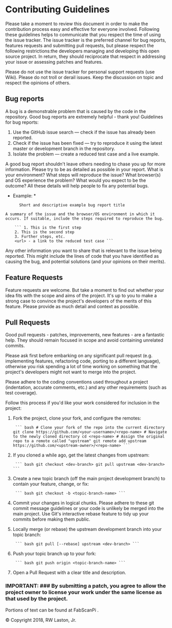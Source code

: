

# Contributing Guidelines

Please take a moment to review this document in order to make the contribution process easy and effective for everyone involved.
Following these guidelines helps to communicate that you respect the time of using the issue tracker.
The issue tracker is the preferred channel for bug reports, features requests and submitting pull requests, but please respect the following restrictions:the developers managing and developing this open source project. In return, they should reciprocate that respect in addressing your issue or assessing patches and features.

Please do not use the issue tracker for personal support requests (use Wiki).
Please do not troll or derail issues. Keep the discussion on topic and respect the opinions of others.

## Bug reports

A bug is a demonstrable problem that is caused by the code in the repository. Good bug reports are extremely helpful - thank you!
Guidelines for bug reports:

1. Use the GitHub issue search — check if the issue has already been reported.
2. Check if the issue has been fixed — try to reproduce it using the latest master or development branch in the repository.
3. Isolate the problem — create a reduced test case and a live example.

A good bug report shouldn't leave others needing to chase you up for more information. Please try to be as detailed as possible in your report. What is your environment? What steps will reproduce the issue? What browser(s) and OS experience the problem? What would you expect to be the outcome? All these details will help people to fix any potential bugs.

* Example: *

`		Short and descriptive example bug report title `

	A summary of the issue and the browser/OS environment in which it occurs. If suitable, include the steps required to reproduce the bug.

		``` 1. This is the first step 
		2. This is the second step 
		3. Further steps, etc. 
		<url> - a link to the reduced test case ```

Any other information you want to share that is relevant to the issue being reported. This might include the lines of code that you have identified as causing the bug, and potential solutions (and your opinions on their merits).

## Feature Requests

Feature requests are welcome. But take a moment to find out whether your idea fits with the scope and aims of the project. It's up to you to make a strong case to convince the project's developers of the merits of this feature. Please provide as much detail and context as possible.

## Pull Requests

Good pull requests - patches, improvements, new features - are a fantastic help. They should remain focused in scope and avoid containing unrelated commits.

Please ask first before embarking on any significant pull request (e.g. implementing features, refactoring code, porting to a different language), otherwise you risk spending a lot of time working on something that the project's developers might not want to merge into the project.

Please adhere to the coding conventions used throughout a project (indentation, accurate comments, etc.) and any other requirements (such as test coverage).

Follow this process if you'd like your work considered for inclusion in the project:

1. Fork the project, clone your fork, and configure the remotes: 

		``` bash # Clone your fork of the repo into the current directory git clone https://github.com/<your-username>/<repo-name> # Navigate to the newly cloned directory cd <repo-name> # Assign the original repo to a remote called "upstream" git remote add upstream https://github.com/<upstream-owner>/<repo-name> ```

2. If you cloned a while ago, get the latest changes from upstream: 

		``` bash git checkout <dev-branch> git pull upstream <dev-branch> ```

3. Create a new topic branch (off the main project development branch) to contain your feature, change, or fix:

		``` bash git checkout -b <topic-branch-name> ```

4. Commit your changes in logical chunks. Please adhere to these git commit message guidelines or your code is unlikely be merged into the main project. Use Git's interactive rebase feature to tidy up your commits before making them public.

5. Locally merge (or rebase) the upstream development branch into your topic branch:

		``` bash git pull [--rebase] upstream <dev-branch> ```

6. Push your topic branch up to your fork: 

		``` bash git push origin <topic-branch-name> ```

7. Open a Pull Request with a clear title and description. 

### IMPORTANT: ### By submitting a patch, you agree to allow the project owner to license your work under the same license as that used by the project.

Portions of  text can be found at FabScanPi .


© Copyright 2018, RW Laston, Jr.



